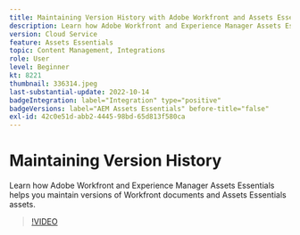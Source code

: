 ```yaml
---
title: Maintaining Version History with Adobe Workfront and Assets Essentials
description: Learn how Adobe Workfront and Experience Manager Assets Essentials helps you maintain versions of Workfront documents and Assets Essentials assets.
version: Cloud Service
feature: Assets Essentials
topic: Content Management, Integrations
role: User
level: Beginner
kt: 8221
thumbnail: 336314.jpeg
last-substantial-update: 2022-10-14
badgeIntegration: label="Integration" type="positive"
badgeVersions: label="AEM Assets Essentials" before-title="false"
exl-id: 42c0e51d-abb2-4445-98bd-65d813f580ca
---
```

# Maintaining Version History

Learn how Adobe Workfront and Experience Manager Assets Essentials helps you maintain versions of Workfront documents and Assets Essentials assets.

>[!VIDEO](https://video.tv.adobe.com/v/336314?quality=12&learn=on)
